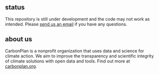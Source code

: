 ## status

This repository is still under development and the code may not work as intended. Please [send us an email](mailto:hello@carbonplan.org) if you have any questions.

## about us

CarbonPlan is a nonprofit organization that uses data and science for climate action. We aim to improve the transparency and scientific integrity of climate solutions with open data and tools. Find out more at [carbonplan.org](https://carbonplan.org/).
